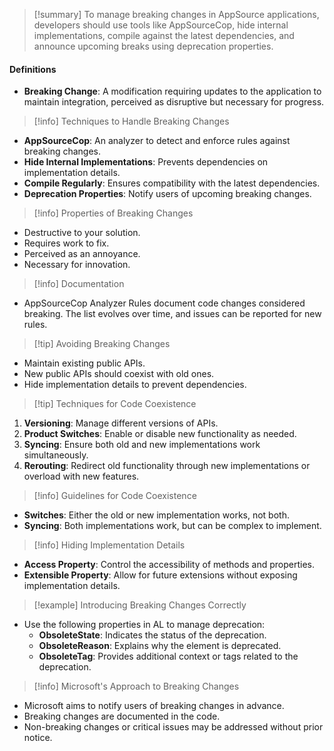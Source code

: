 >[!summary] 
To manage breaking changes in AppSource applications, developers should use tools like AppSourceCop, hide internal implementations, compile against the latest dependencies, and announce upcoming breaks using deprecation properties.

#### Definitions
- **Breaking Change**: A modification requiring updates to the application to maintain integration, perceived as disruptive but necessary for progress.

>[!info] Techniques to Handle Breaking Changes
- **AppSourceCop**: An analyzer to detect and enforce rules against breaking changes.
- **Hide Internal Implementations**: Prevents dependencies on implementation details.
- **Compile Regularly**: Ensures compatibility with the latest dependencies.
- **Deprecation Properties**: Notify users of upcoming breaking changes.

>[!info] Properties of Breaking Changes
- Destructive to your solution.
- Requires work to fix.
- Perceived as an annoyance.
- Necessary for innovation.

>[!info] Documentation
- AppSourceCop Analyzer Rules document code changes considered breaking. The list evolves over time, and issues can be reported for new rules.

>[!tip] Avoiding Breaking Changes
- Maintain existing public APIs.
- New public APIs should coexist with old ones.
- Hide implementation details to prevent dependencies.

>[!tip] Techniques for Code Coexistence
1. **Versioning**: Manage different versions of APIs.
2. **Product Switches**: Enable or disable new functionality as needed.
3. **Syncing**: Ensure both old and new implementations work simultaneously.
4. **Rerouting**: Redirect old functionality through new implementations or overload with new features.

>[!info] Guidelines for Code Coexistence
- **Switches**: Either the old or new implementation works, not both.
- **Syncing**: Both implementations work, but can be complex to implement.

>[!info] Hiding Implementation Details
- **Access Property**: Control the accessibility of methods and properties.
- **Extensible Property**: Allow for future extensions without exposing implementation details.

>[!example] Introducing Breaking Changes Correctly
- Use the following properties in AL to manage deprecation:
  - **ObsoleteState**: Indicates the status of the deprecation.
  - **ObsoleteReason**: Explains why the element is deprecated.
  - **ObsoleteTag**: Provides additional context or tags related to the deprecation.

>[!info] Microsoft's Approach to Breaking Changes
- Microsoft aims to notify users of breaking changes in advance.
- Breaking changes are documented in the code.
- Non-breaking changes or critical issues may be addressed without prior notice.